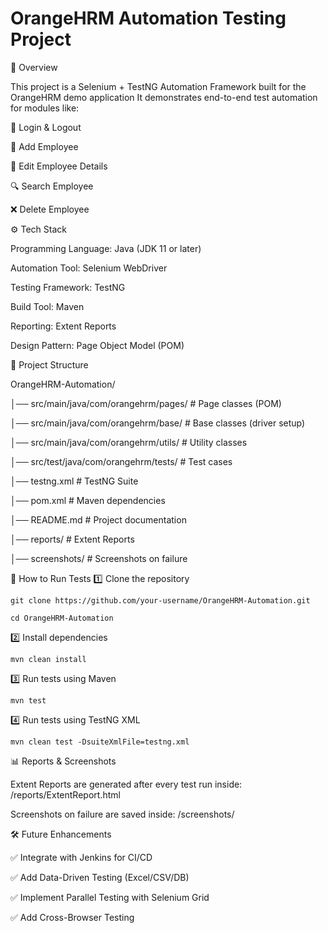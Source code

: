 # OrangeHRM Automation Testing Project

📌 Overview

This project is a Selenium + TestNG Automation Framework built for the OrangeHRM demo application
It demonstrates end-to-end test automation for modules like:

🔑 Login & Logout

👤 Add Employee

📝 Edit Employee Details

🔍 Search Employee

❌ Delete Employee


⚙️ Tech Stack

  Programming Language: Java (JDK 11 or later)

  Automation Tool: Selenium WebDriver

  Testing Framework: TestNG

  Build Tool: Maven

  Reporting: Extent Reports

  Design Pattern: Page Object Model (POM)

📂 Project Structure

OrangeHRM-Automation/

│── src/main/java/com/orangehrm/pages/        # Page classes (POM)

│── src/main/java/com/orangehrm/base/         # Base classes (driver setup)

│── src/main/java/com/orangehrm/utils/        # Utility classes

│── src/test/java/com/orangehrm/tests/        # Test cases

│── testng.xml                                # TestNG Suite

│── pom.xml                                   # Maven dependencies

│── README.md                                 # Project documentation

│── reports/                                  # Extent Reports

│── screenshots/                              # Screenshots on failure





🚀 How to Run Tests
1️⃣ Clone the repository

    git clone https://github.com/your-username/OrangeHRM-Automation.git
    
    cd OrangeHRM-Automation

2️⃣ Install dependencies

    mvn clean install

3️⃣ Run tests using Maven

    mvn test

4️⃣ Run tests using TestNG XML

    mvn clean test -DsuiteXmlFile=testng.xml

📊 Reports & Screenshots

Extent Reports are generated after every test run inside:
/reports/ExtentReport.html

Screenshots on failure are saved inside:
/screenshots/

🛠️ Future Enhancements

  ✅ Integrate with Jenkins for CI/CD

  ✅ Add Data-Driven Testing (Excel/CSV/DB)

  ✅ Implement Parallel Testing with Selenium Grid

  ✅ Add Cross-Browser Testing

